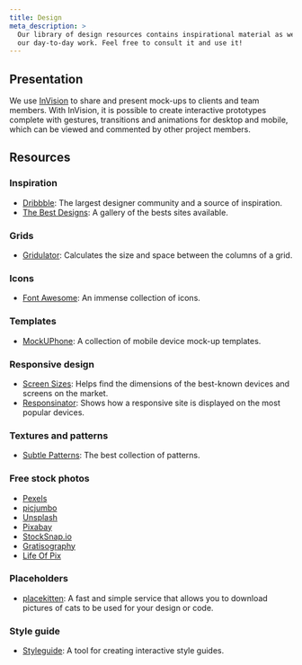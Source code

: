 ```yaml
---
title: Design
meta_description: >
  Our library of design resources contains inspirational material as well as useful tools we use in
  our day-to-day work. Feel free to consult it and use it!
---
```


## Presentation

We use [InVision](https://www.invisionapp.com/) to share and present mock-ups to clients and team 
members. With InVision, it is possible to create interactive prototypes complete with gestures, 
transitions and animations for desktop and mobile, which can be viewed and commented by other
project members.

## Resources

### Inspiration

- [Dribbble](https://dribbble.com/): The largest designer community and a source of inspiration.
- [The Best Designs](https://www.thebestdesigns.com): A gallery of the bests sites available.

### Grids

- [Gridulator](http://gridulator.com/): Calculates the size and space between the columns of a grid. 

### Icons

- [Font Awesome](http://fortawesome.github.io/Font-Awesome/): An immense collection of icons.

### Templates

- [MockUPhone](http://mockuphone.com): A collection of mobile device mock-up templates.

### Responsive design

- [Screen Sizes](http://screensiz.es/): Helps find the dimensions of the best-known devices and  
  screens on the market.
- [Responsinator](http://www.responsinator.com): Shows how a responsive site is displayed on the
  most popular devices.

### Textures and patterns

- [Subtle Patterns](http://subtlepatterns.com): The best collection of patterns.

### Free stock photos

- [Pexels](http://www.pexels.com)
- [picjumbo](http://picjumbo.com)
- [Unsplash](https://unsplash.com)
- [Pixabay](http://pixabay.com)
- [StockSnap.io](https://stocksnap.io)
- [Gratisography](http://www.gratisography.com)
- [Life Of Pix](http://www.lifeofpix.com)
  
### Placeholders

- [placekitten](http://placekitten.com): A fast and simple service that allows you to  download 
  pictures of cats to be used for your design or code.

### Style guide

- [Styleguide](http://livingstyleguide.devbridge.com/): A tool for creating interactive style
  guides.
